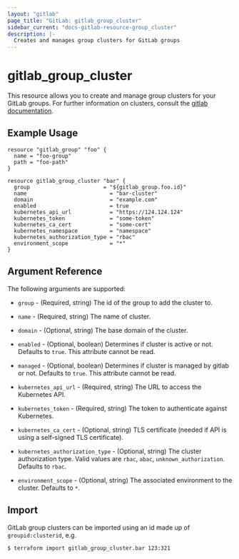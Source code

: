 ```yaml
---
layout: "gitlab"
page_title: "GitLab: gitlab_group_cluster"
sidebar_current: "docs-gitlab-resource-group_cluster"
description: |-
  Creates and manages group clusters for GitLab groups
---
```


# gitlab\_group\_cluster

This resource allows you to create and manage group clusters for your GitLab groups.
For further information on clusters, consult the [gitlab
documentation](https://docs.gitlab.com/ce/user/group/clusters/index.html).


## Example Usage

```hcl
resource "gitlab_group" "foo" {
  name = "foo-group"
  path = "foo-path"
}

resource gitlab_group_cluster "bar" {
  group                       = "${gitlab_group.foo.id}"
  name                          = "bar-cluster"
  domain                        = "example.com"
  enabled                       = true
  kubernetes_api_url            = "https://124.124.124"
  kubernetes_token              = "some-token"
  kubernetes_ca_cert            = "some-cert"
  kubernetes_namespace          = "namespace"
  kubernetes_authorization_type = "rbac"
  environment_scope             = "*"
}
```

## Argument Reference

The following arguments are supported:

* `group` - (Required, string) The id of the group to add the cluster to.

* `name` - (Required, string) The name of cluster.

* `domain` - (Optional, string) The base domain of the cluster.

* `enabled` - (Optional, boolean) Determines if cluster is active or not. Defaults to `true`. This attribute cannot be read.

* `managed` - (Optional, boolean) Determines if cluster is managed by gitlab or not. Defaults to `true`. This attribute cannot be read.

* `kubernetes_api_url` - (Required, string) The URL to access the Kubernetes API.

* `kubernetes_token` - (Required, string) The token to authenticate against Kubernetes.

* `kubernetes_ca_cert` - (Optional, string) TLS certificate (needed if API is using a self-signed TLS certificate).

* `kubernetes_authorization_type` - (Optional, string) The cluster authorization type. Valid values are `rbac`, `abac`, `unknown_authorization`. Defaults to `rbac`.

* `environment_scope` - (Optional, string) The associated environment to the cluster. Defaults to `*`.

## Import

GitLab group clusters can be imported using an id made up of `groupid:clusterid`, e.g.

```
$ terraform import gitlab_group_cluster.bar 123:321
```
